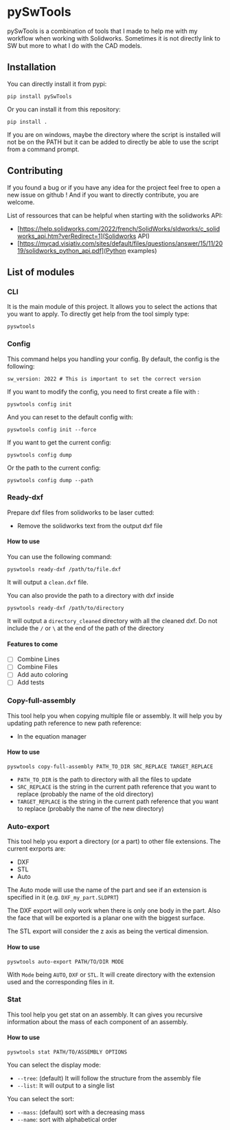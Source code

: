 # pySwTools

pySwTools is a combination of tools that I made to help me with my workflow when working with Solidworks. Sometimes it is not directly link to SW but more to what I do with the CAD models.

## Installation

You can directly install it from pypi:
```
pip install pySwTools
```

Or you can install it from this repository:
```
pip install .
```

If you are on windows, maybe the directory where the script is installed will not be on the PATH but it can be added to directly be able to use the script from a command prompt.


## Contributing

If you found a bug or if you have any idea for the project feel free to open a new issue on github ! And if you want to directly contribute, you are welcome.

List of ressources that can be helpful when starting with the solidworks API:
- [https://help.solidworks.com/2022/french/SolidWorks/sldworks/c_solidworks_api.htm?verRedirect=1](Solidworks API)
- [https://mycad.visiativ.com/sites/default/files/questions/answer/15/11/2019/solidworks_python_api.pdf](Python examples)

## List of modules

### CLI
It is the main module of this project. It allows you to select the actions that you want to apply. To directly get help from the tool simply type:
```
pyswtools
```

### Config
This command helps you handling your config. By default, the config is the following:
```
sw_version: 2022 # This is important to set the correct version
```

If you want to modify the config, you need to first create a file with :
```
pyswtools config init
```

And you can reset to the default config with:
```
pyswtools config init --force
```

If you want to get the current config:
```
pyswtools config dump
```
Or the path to the current config:
```
pyswtools config dump --path
```


### Ready-dxf
Prepare dxf files from solidworks to be laser cutted:
- Remove the solidworks text from the output dxf file

#### How to use
You can use the following command:
```
pyswtools ready-dxf /path/to/file.dxf
```

It will output a `clean.dxf` file.

You can also provide the path to a directory with dxf inside

```
pyswtools ready-dxf /path/to/directory
```

It will output a `directory_cleaned` directory with all the cleaned dxf. Do not include the `/` or `\` at the end of the path of the directory

#### Features to come
- [ ] Combine Lines
- [ ] Combine Files
- [ ] Add auto coloring
- [ ] Add tests

### Copy-full-assembly
This tool help you when copying multiple file or assembly. It will help you by updating path reference to new path reference:
- In the equation manager
#### How to use
```
pyswtools copy-full-assembly PATH_TO_DIR SRC_REPLACE TARGET_REPLACE
```
- `PATH_TO_DIR` is the path to directory with all the files to update
- `SRC_REPLACE` is the string in the current path reference that you want to replace (probably the name of the old directory)
- `TARGET_REPLACE` is the string in the current path reference that you want to replace (probably the name of the new directory)

### Auto-export

This tool help you export a directory (or a part) to other file extensions. The current exrports are:
- DXF
- STL
- Auto

The Auto mode will use the name of the part and see if an extension is specified in it (e.g. `DXF_my_part.SLDPRT`)

The DXF export will only work when there is only one body in the part. Also the face that will be exported is a planar one with the biggest surface.

The STL export will consider the z axis as being the vertical dimension.

#### How to use


```
pyswtools auto-export PATH/TO/DIR MODE
```

With `Mode` being `AUTO`, `DXF` or `STL`. It will create directory with the extension used  and the corresponding files in it.

### Stat
This tool help you get stat on an assembly. It can gives you recursive information about the mass of each component of an assembly.

#### How to use

```
pyswtools stat PATH/TO/ASSEMBLY OPTIONS
```

You can select the display mode:
- `--tree`: (default) It will follow the structure from the assembly file
- `--list`: It will output to a single list

You can select the sort:
- `--mass`: (default) sort with a decreasing mass
- `--name`: sort with alphabetical order
